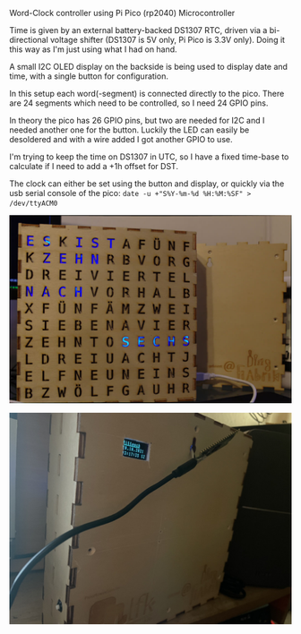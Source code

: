 Word-Clock controller using Pi Pico (rp2040) Microcontroller

Time is given by an external battery-backed DS1307 RTC, driven via a
bi-directional voltage shifter (DS1307 is 5V only, Pi Pico is 3.3V only).
Doing it this way as I'm just using what I had on hand.

A small I2C OLED display on the backside is being used to display date
and time, with a single button for configuration.

In this setup each word(-segment) is connected directly to the pico.
There are 24 segments which need to be controlled, so I need 24 GPIO pins.

In theory the pico has 26 GPIO pins, but two are needed for I2C and
I needed another one for the button. Luckily the LED can easily be
desoldered and with a wire added I got another GPIO to use.

I'm trying to keep the time on DS1307 in UTC, so I have a fixed time-base
to calculate if I need to add a +1h offset for DST.

The clock can either be set using the button and display, or quickly via
the usb serial console of the pico:
`date -u +"S%Y-%m-%d %H:%M:%SF" > /dev/ttyACM0`

!["Screenshot"](https://raw.githubusercontent.com/lukas2511/wortuhr/potato/screenshot-front.jpg)

!["Screenshot2"](https://raw.githubusercontent.com/lukas2511/wortuhr/potato/screenshot-back.jpg)


